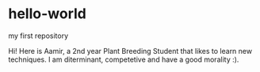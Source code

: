 # hello-world
my first repository

Hi!
Here is Aamir, a 2nd year Plant Breeding Student that likes to learn new techniques.
I am diterminant, competetive and have a good morality :).
